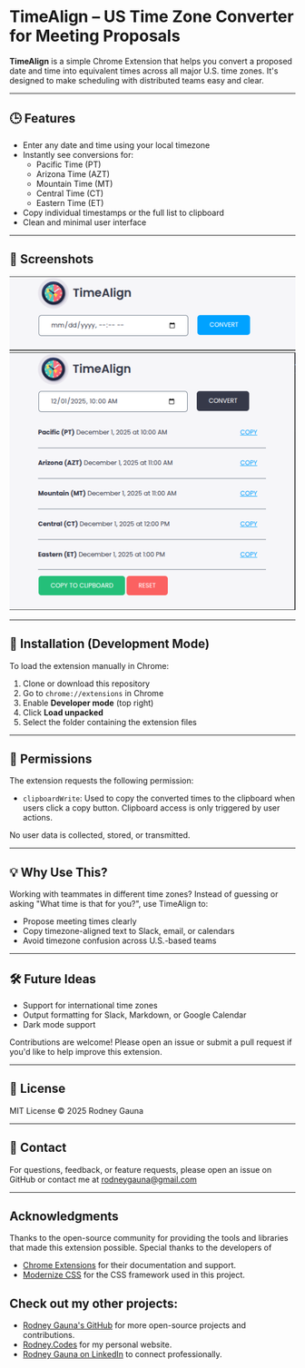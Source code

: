 # TimeAlign – US Time Zone Converter for Meeting Proposals

**TimeAlign** is a simple Chrome Extension that helps you convert a proposed date and time into equivalent times across all major U.S. time zones. It's designed to make scheduling with distributed teams easy and clear.

---

## 🕒 Features

- Enter any date and time using your local timezone
- Instantly see conversions for:
  - Pacific Time (PT)
  - Arizona Time (AZT)
  - Mountain Time (MT)
  - Central Time (CT)
  - Eastern Time (ET)
- Copy individual timestamps or the full list to clipboard
- Clean and minimal user interface

---

## 📸 Screenshots

![TimeAlign Screenshot - Launch](screenshots/TimeAlign_01.png)
![TimeAlign Screenshot - Converted Times](screenshots/TimeAlign_02.png)

---

## 🚀 Installation (Development Mode)

To load the extension manually in Chrome:

1. Clone or download this repository
2. Go to `chrome://extensions` in Chrome
3. Enable **Developer mode** (top right)
4. Click **Load unpacked**
5. Select the folder containing the extension files

---

## 🔐 Permissions

The extension requests the following permission:

- `clipboardWrite`: Used to copy the converted times to the clipboard when users click a copy button. Clipboard access is only triggered by user actions.

No user data is collected, stored, or transmitted.

---

## 💡 Why Use This?

Working with teammates in different time zones? Instead of guessing or asking "What time is that for you?", use TimeAlign to:

- Propose meeting times clearly
- Copy timezone-aligned text to Slack, email, or calendars
- Avoid timezone confusion across U.S.-based teams

---

## 🛠️ Future Ideas

- Support for international time zones
- Output formatting for Slack, Markdown, or Google Calendar
- Dark mode support

Contributions are welcome! Please open an issue or submit a pull request if you'd like to help improve this extension.

---

## 📃 License

MIT License
© 2025 Rodney Gauna

---

## 📧 Contact

For questions, feedback, or feature requests, please open an issue on GitHub or contact me at rodneygauna@gmail.com

---

## Acknowledgments

Thanks to the open-source community for providing the tools and libraries that made this extension possible. Special thanks to the developers of

- [Chrome Extensions](https://developer.chrome.com/docs/extensions/mv3/getstarted/) for their documentation and support.
- [Modernize CSS](https://modernizecss.com/) for the CSS framework used in this project.

## Check out my other projects:

- [Rodney Gauna's GitHub](https://github.com/rodneygauna) for more open-source projects and contributions.
- [Rodney.Codes](http://rodney.codes) for my personal website.
- [Rodney Gauna on LinkedIn](https://www.linkedin.com/in/rodneygauna) to connect professionally.

